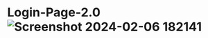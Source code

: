 # Login-Page-2.0![Screenshot 2024-02-06 182141](https://github.com/Kingsman119/Login-Page-2.0/assets/154053800/0282e3d7-8603-48b4-86c8-284744920155)

